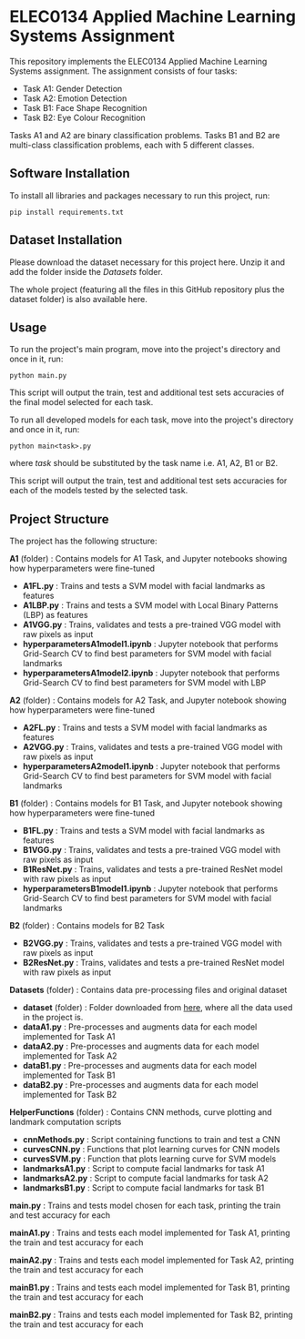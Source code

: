 # ELEC0134 Applied Machine Learning Systems Assignment

This repository implements the ELEC0134 Applied Machine Learning Systems assignment. The assignment consists of four tasks:
* Task A1: Gender Detection
* Task A2: Emotion Detection
* Task B1: Face Shape Recognition
* Task B2: Eye Colour Recognition

Tasks A1 and A2 are binary classification problems.
Tasks B1 and B2 are multi-class classification problems, each with 5 different classes.

## Software Installation

To install all libraries and packages necessary to run this project, run: 

```
pip install requirements.txt
```
## Dataset Installation

Please download the dataset necessary for this project here. Unzip it and add the folder inside the *Datasets* folder.

The whole project (featuring all the files in this GitHub repository plus the dataset folder) is also available here.

## Usage

To run the project's main program, move into the project's directory and once in it, run:

```
python main.py
```

This script will output the train, test and additional test sets accuracies of the final model selected for each task.


To run all developed models for each task, move into the project's directory and once in it, run:

```
python main<task>.py
```

where *task* should be substituted by the task name i.e. A1, A2, B1 or B2.

This script will output the train, test and additional test sets accuracies for each of the models tested by the selected task.

## Project Structure

The project has the following structure:

**A1** (folder) : Contains models for A1 Task, and Jupyter notebooks showing how hyperparameters were fine-tuned
* **A1FL.py** : Trains and tests a SVM model with facial landmarks as features
* **A1LBP.py** : Trains and tests a SVM model with Local Binary Patterns (LBP) as features
* **A1VGG.py** : Trains, validates and tests a pre-trained VGG model with raw pixels as input
* **hyperparametersA1model1.ipynb** : Jupyter notebook that performs Grid-Search CV to find best parameters for SVM model with facial landmarks
* **hyperparametersA1model2.ipynb** : Jupyter notebook that performs Grid-Search CV to find best parameters for SVM model with LBP

**A2** (folder) : Contains models for A2 Task, and Jupyter notebook showing how hyperparameters were fine-tuned
* **A2FL.py** : Trains and tests a SVM model with facial landmarks as features
* **A2VGG.py** : Trains, validates and tests a pre-trained VGG model with raw pixels as input
* **hyperparametersA2model1.ipynb** : Jupyter notebook that performs Grid-Search CV to find best parameters for SVM model with facial landmarks

**B1** (folder) : Contains models for B1 Task, and Jupyter notebook showing how hyperparameters were fine-tuned
* **B1FL.py** : Trains and tests a SVM model with facial landmarks as features
* **B1VGG.py** : Trains, validates and tests a pre-trained VGG model with raw pixels as input
* **B1ResNet.py** : Trains, validates and tests a pre-trained ResNet model with raw pixels as input
* **hyperparametersB1model1.ipynb** : Jupyter notebook that performs Grid-Search CV to find best parameters for SVM model with facial landmarks

**B2** (folder) : Contains models for B2 Task
* **B2VGG.py** : Trains, validates and tests a pre-trained VGG model with raw pixels as input
* **B2ResNet.py** : Trains, validates and tests a pre-trained ResNet model with raw pixels as input

**Datasets** (folder) : Contains data pre-processing files and original dataset
* **dataset** (folder) : Folder downloaded from [here](https://drive.google.com/open?id=1LOivxHk_6kZ8LpOWvdqo4DZzAIfF1cVP), where all the data used in the project is.
* **dataA1.py** : Pre-processes and augments data for each model implemented for Task A1
* **dataA2.py** : Pre-processes and augments data for each model implemented for Task A2
* **dataB1.py** : Pre-processes and augments data for each model implemented for Task B1
* **dataB2.py** : Pre-processes and augments data for each model implemented for Task B2

**HelperFunctions** (folder) : Contains CNN methods, curve plotting and landmark computation scripts
* **cnnMethods.py** : Script containing functions to train and test a CNN
* **curvesCNN.py** : Functions that plot learning curves for CNN models
* **curvesSVM.py** : Function that plots learning curve for SVM models
* **landmarksA1.py** : Script to compute facial landmarks for task A1
* **landmarksA2.py** : Script to compute facial landmarks for task A2
* **landmarksB1.py** : Script to compute facial landmarks for task B1

**main.py** : Trains and tests model chosen for each task, printing the train and test accuracy for each

**mainA1.py** : Trains and tests each model implemented for Task A1, printing the train and test accuracy for each

**mainA2.py** : Trains and tests each model implemented for Task A2, printing the train and test accuracy for each

**mainB1.py** : Trains and tests each model implemented for Task B1, printing the train and test accuracy for each

**mainB2.py** : Trains and tests each model implemented for Task B2, printing the train and test accuracy for each